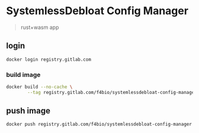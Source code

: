 # SystemlessDebloat Config Manager

> rust+wasm app

## login

```bash
docker login registry.gitlab.com
```

### build image

```bash
docker build --no-cache \
        --tag registry.gitlab.com/f4bio/systemlessdebloat-config-manager:latest .
```

## push image

```bash
docker push registry.gitlab.com/f4bio/systemlessdebloat-config-manager
```
